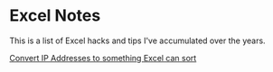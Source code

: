 # Excel Notes

This is a list of Excel hacks and tips I've accumulated over the years.

[Convert IP Addresses to something Excel can sort](/Formulas/Convert_IP_Address_To_Sortable.md)


